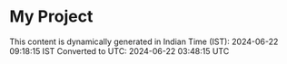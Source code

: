 # My Project

This content is dynamically generated in Indian Time (IST): 2024-06-22 09:18:15 IST
Converted to UTC: 2024-06-22 03:48:15 UTC
